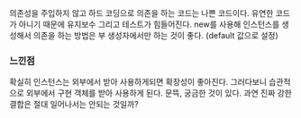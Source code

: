 의존성을 주입하지 않고 하드 코딩으로 의존을 하는 코드는 나쁜 코드이다. 
유연한 코드가 아니기 때문에 유지보수 그리고 테스트가 힘들어진다. 
new를 사용해 인스턴스를 생성해서 의존을 하는 방법은 부 생성자에서만 하는 것이 좋다. 
(default 값으로 설정)

### 느낀점
확실히 인스턴스는 외부에서 받아 사용하게되면 확장성이 좋아진다.
그러다보니 습관적으로 외부에서 구현 객체를 받아 사용하게 된다.
문뜩, 궁금한 것이 있다. 과연 진짜 강한 결합은 절대 일어나서는 안되는 것일까? 